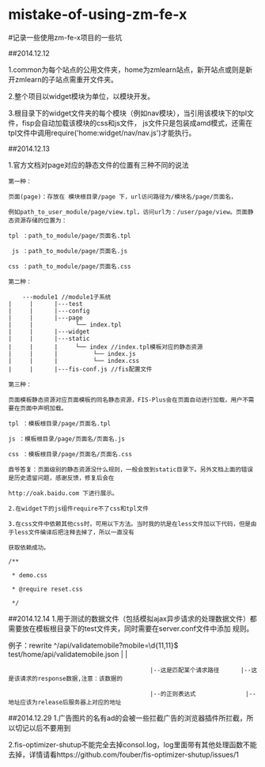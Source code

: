 mistake-of-using-zm-fe-x
========================

#记录一些使用zm-fe-x项目的一些坑


##2014.12.12

  1.common为每个站点的公用文件夹，home为zmlearn站点，新开站点或则是新开zmlearn的子站点需重开文件夹。
  
  2.整个项目以widget模块为单位，以模块开发。
  
  3.根目录下的widget文件夹的每个模块（例如nav模块），当引用该模块下的tpl文件，fisp会自动加载该模块的css和js文件，
    js文件只是包装成amd模式，还需在tpl文件中调用require('home:widget/nav/nav.js')才能执行。
    
##2014.12.13

  1.官方文档对page对应的静态文件的位置有三种不同的说法
  
    第一种：
    
    页面(page)：存放在 模块根目录/page 下，url访问路径为/模块名/page/页面名，
    
    例如path_to_user_module/page/view.tpl，访问url为：/user/page/view。页面静态资源存储的位置为：

    tpl ：path_to_module/page/页面名.tpl
    
     js ：path_to_module/page/页面名.js
     
    css ：path_to_module/page/页面名.css
    
    第二种：
    
        ---module1 //module1子系统
    |     |      |---test
    |     |      |---config
    |     |      |---page
    |     |            └── index.tpl
    |     |      |---widget
    |     |      |---static
    |     |      |     └── index //index.tpl模板对应的静态资源
    |     |      |          └── index.js
    |     |      |          └── index.css
    |     |      |---fis-conf.js //fis配置文件
    
    第三种：
    
    页面模板静态资源对应页面模板的同名静态资源，FIS-Plus会在页面自动进行加载，用户不需要在页面中声明加载。
    
    tpl ：模板根目录/page/页面名.tpl
    
    js ：模板根目录/page/页面名/页面名.js
    
    css ：模板根目录/page/页面名/页面名.css
    
    鼎爷答复：页面级别的静态资源没什么规则，一般会放到static目录下。另外文档上面的错误是历史遗留问题，感谢反馈，修复后会在
    
    http://oak.baidu.com 下进行展示。
    
    2.在widget下的js组件require不了css和tpl文件
    
    3.在css文件中依赖其他css时，可用以下方法。当时我的坑是在less文件加以下代码，但是由于less文件编译后把注释去掉了，所以一直没有
    
    获取依赖成功。
    
    /**
    
     * demo.css
     
     * @require reset.css
     
     */
##2014.12.14
  1.用于测试的数据文件（包括模拟ajax异步请求的处理数据文件）都需要放在模板根目录下的test文件夹，同时需要在server.conf文件中添加
  规则。
  
  例子：rewrite ^\/api\/validatemobile\?mobile=\d{11,11}$ test/home/api/validatemobile.json
                                            |                            |     
                                            
                                            |--这是匹配某个请求路径      |--这是该请求的response数据,注意：该数据的
                                            
                                            |--的正则表达式              |--地址应该为release后服务器上对应的地址
                                            
##2014.12.29
  1.广告图片的名有ad的会被一些拦截广告的浏览器插件所拦截，所以切记以后不要用到
  
  2.fis-optimizer-shutup不能完全去掉consol.log，log里面带有其他处理函数不能去掉，详情请看https://github.com/fouber/fis-optimizer-shutup/issues/1
  
  
  
